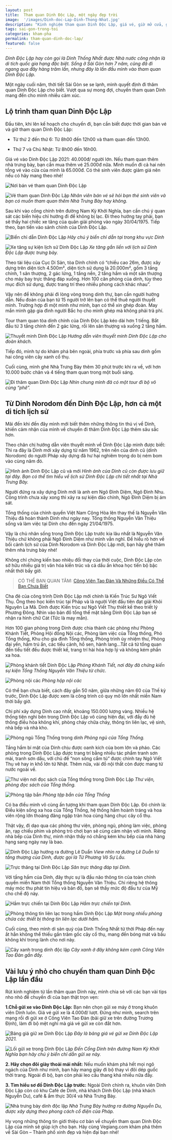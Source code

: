 ```yaml
---
layout: post
title:  Tham quan Dinh Độc Lập, một ngày đẹp trời
image:  '/images/Dinh-doc-Lap-Dinh-Thong-Nhat.jpg'
description: "Kinh nghiệm tham quan Dinh Độc Lập, giá vé, giờ mở cửa, giữ xe. Thuyết minh về lịch sử và kiến trúc của tòa dinh thống nhất THPHCM"
tags: sai-gon-trong-toi
categories: kham-pha
permalink: tham-quan-dinh-doc-lap/
featured: false
---
```

_Dinh Độc Lập hay còn gọi là Dinh Thống Nhất được Nhà nước công nhận là di tích quốc gia hạng đặc biệt. Sống ở Sài Gòn hơn 7 năm, cũng đã đi ngang qua đây hàng trăm lần, nhưng đây là lần đầu mình vào tham quan Dinh Độc Lập._

Một ngày cuối năm, thời tiết Sài Gòn se se lạnh, mình quyết định đi thăm quan Dinh Độc Lập cho biết. Vượt qua sự mong đợi, chuyến tham quan Dinh mang đến cho mình nhiều cảm xúc.

## Lộ trình tham quan Dinh Độc Lập

Đầu tiên, khi lên kế hoạch cho chuyến đi, bạn cần biết được thời gian bán vé và giờ tham quan Dinh Độc Lập:

+ Từ thứ 2 đến thứ 6: Từ 8h00 đến 12h00 và tham quan đến 13h00.

+ Thứ 7 và Chủ Nhật: Từ 8h00 đến 16h00.

Giá vé vào Dinh Độc Lập 2021: 40.000đ/ người lớn. Nếu tham quan thêm nhà trưng bày, bạn cần mua thêm vé 25.000đ nữa. Mình muốn đi cả hai nên tổng vé vào cửa của mình là 65.000đ. Có thẻ sinh viên được giảm giá nên nếu có hãy mang theo nhé!

![Nơi bán vé tham quan Dinh Độc Lập](/images/noi-ban-ve-tham-quan-Dinh-doc-lap.jpg)

![Vé tham quan Dinh Độc Lập](/images/ve-tham-quan-Dinh-Doc-Lap.jpg)
_Nhân viên bán vé sẽ hỏi bạn thẻ sinh viên và bạn có muốn tham quan thêm Nhà Trưng Bày hay không._

Sau khi vào cổng chính trên đường Nam Kỳ Khởi Nghĩa, bạn cần chú ý quan sát các biển hiệu chỉ hướng đi để không bị lạc. Đi theo hướng tay phải, bạn sẽ thấy hai chiếc xe tăng của quân giải phóng vào ngày 30/04/1975. Tiếp theo, bạn tiến vào sảnh chính của Dinh Độc Lập.

![Biển chỉ dẫn Dinh Độc Lập](/images/bien-chi-dan-Dinh-Doc-Lap.jpg)
_Hãy chú ý biển chỉ dẫn tại trong khu vực Dinh_

![Xe tăng sự kiện lịch sử Dinh Độc Lập](/images/xe-tang-Lich-su-Dinh-Doc-Lap.jpg)
_Xe tăng gắn liền với lịch sử Dinh Độc Lập được trưng bày._

Theo tài liệu của Cục Di Sản, tòa Dinh chính có “chiều cao 26m, được xây dựng trên diện tích 4.500m², diện tích sử dụng là 20.000m², gồm 3 tầng chính, 1 sân thượng, 2 gác lửng, 1 tầng nền, 2 tầng hầm và một sân thượng cho máy bay trực thăng đáp xuống. Hơn 100 căn phòng của dinh, tùy theo mục đích sử dụng, được trang trí theo nhiều phong cách khác nhau”.

Vậy nên để không phải đi lòng vòng trong dinh thự, bạn cần người hướng dẫn. Nếu đoàn của bạn từ 15 người trở lên bạn có thể thuê người thuyết minh. Trường hợp đi một mình như mình, bạn có thể xin ghép đoàn. May mắn mình gặp gia đình người Bắc họ cho mình ghép mà không phải trả phí.

Tour tham quan tòa dinh chính của Dinh Độc Lập kéo dài hơn 1 tiếng. Bắt đầu từ 3 tầng chính đến 2 gác lửng, rồi lên sân thượng và xuống 2 tầng hầm.

![Thuyết minh Dinh Độc Lập](/images/thuyet-minh-dinh-doc-lap.jpg)
_Hướng dẫn viên thuyết minh Dinh Độc Lập cho đoàn khách._

Tiếp đó, mình tự do khám phá bên ngoài, phía trước và phía sau dinh gồm hai công viên cây xanh cổ thụ.

Cuối cùng, mình ghé Nhà Trưng Bày thêm 30 phút trước khi ra về, với hơn 10.000 bước chân và 4 tiếng tham quan trong một buổi sáng.

![Đi thăm quan Dinh Độc Lập](/images/di-tham-quan-Dinh-Doc-Lap.jpg)
_Nhìn chung mình đã có một tour đi bộ vô cùng “phê”._

## Từ Dinh Norodom đến Dinh Độc Lập, hơn cả một di tích lịch sử

Mãi đến khi đến đây mình mới biết thêm những thông tin thú vị về Dinh, khiến cảm nhận của mình về chuyến đi thăm Dinh Độc Lập thêm sâu sắc hơn.

Theo chân chị hướng dẫn viên thuyết minh về Dinh Độc Lập mình được biết: Thì ra đây là Dinh mới xây dựng từ năm 1962, trên nền của dinh cũ (dinh Norodom) do người Pháp xây dựng đã hư hại nghiêm trọng do bị ném bom vào cùng năm đó.

![Hình ảnh Dinh Độc Lập cũ và mới](/images/hinh-anh-dinh-doc-lap-cu-moi.jpg)
_Hình ảnh của Dinh cũ còn được lưu giữ tại đây. Bạn có thể tìm hiểu về lịch sử Dinh Độc Lập chi tiết nhất tại Nhà Trưng Bày._

Người đứng ra xây dựng Dinh mới là anh em Ngô Đình Diệm, Ngô Đình Nhu. Công trình chưa xây xong thì xảy ra sự kiện đảo chính, Ngô Đình Diệm bị ám sát.

Tổng thống của chính quyền Việt Nam Cộng Hòa lên thay thế là Nguyễn Văn Thiệu đã hoàn thành Dinh như ngày nay. Tổng thống Nguyễn Văn Thiệu sống và làm việc tại Dinh cho đến ngày 21/04/1975.

Vậy là chủ nhân sống trong Dinh Độc Lập trước kia lâu nhất là Nguyễn Văn Thiệu chứ không phải Ngô Đình Diệm như mình vẫn nghĩ. Để hiểu rõ hơn về bối cảnh lịch sử của Dinh Norodom và Dinh Độc Lập mới, bạn hãy ghé thăm thêm nhà trưng bày nhé!

Không chỉ chứng kiến bao nhiêu đổi thay của thời cuộc, Dinh Độc Lập còn sở hữu nhiều giá trị văn hóa kiến trúc và cả dấu ấn khoa học tiến bộ bậc nhất thời bấy giờ.

> CÓ THỂ BẠN QUAN TÂM: [Công Viên Tao Đàn Và Những Điều Có Thể Bạn Chưa Biết]( https://vegiang.com/cong-vien-tao-dan/)

Cha đẻ của công trình Dinh Độc Lập mới chính là Kiến Trúc Sư Ngô Viết Thụ. Ông theo học kiến trúc tại Pháp và là người Việt đầu tiên đạt giải Khôi Nguyên La Mã. Dinh được Kiến trúc sư Ngô Viết Thụ thiết kế theo triết lý Phương Đông. Nhìn vào bản đồ tổng thể mặt bằng Dinh Độc Lập bạn sẽ nhận ra hình chữ Cát (Tức là may mắn).

Hơn 100 gian phòng trong Dinh được chia thành các phòng như Phòng Khánh Tiết, Phòng Hội đồng Nội các, Phòng làm việc của Tổng thống, Phó Tổng thống, Khu cho gia đình Tổng thống, Phòng trình ủy nhiệm thư, Phòng đại yến, hầm trú ẩn, các tiểu cảnh, hồ sen, hành lang…Tất cả từ tổng quan đến tiểu tiết đều được thiết kế, trang trí hài hòa hợp lý và không kém phần xa hoa.

![Phòng khánh tiết Dinh Độc Lập](/images/Phong-khanh-tiet-dinh-doc-lap.jpg)
_Phòng Khánh Tiết, nơi đây đã chứng kiến sự kiện Tổng Thống Nguyễn Văn Thiệu từ chức._

![Phòng nội các](/images/Phong-Noi-Cac-Dinh-Doc-Lap.jpg)
_Phòng hộp nội các_

Có thể bạn chưa biết, cách đây gần 50 năm, giữa những năm 60 của Thế kỷ trước, Dinh Độc Lập được xem là công trình có quy mô lớn nhất miền Nam thời bấy giờ.

Chi phí xây dựng Dinh cao nhất, khoảng 150.000 lượng vàng. Nhiều hệ thống tiện nghi bên trong Dinh Độc Lập vô cùng hiện đại, với đầy đủ hệ thống điều hòa không khí, phòng cháy chữa cháy, thông tin liên lạc, vệ sinh, nhà bếp và nhà kho.

![Phòng ngủ Tổng Thống trong dinh](/images/phong-ngu-tong-thong-dinh-doc-lap.jpg)
_Phòng ngủ của Tổng Thống._

Tầng hầm bí mật của Dinh chịu được oanh kích của bom lớn và pháo. Các phòng trong Dinh Độc Lập được trang trí bằng nhiều tác phẩm tranh sơn mài, tranh sơn dầu, với chủ đề “non sông cẩm tú” được chính tay Ngô Viết Thụ vẽ hay in khổ lớn từ Nhật. Thêm nữa, vài đồ nội thất còn được mang từ nước ngoài về.

![Thư viện nơi đọc sách của Tổng thống trong Dinh Độc Lập](/images/thu-vien-phong-doc-sach-Tong-Thong.jpg)
_Thư viện, phòng đọc sách của Tổng thống._

![Phòng tập bắn](/images/phong-tap-ban-sung.jpg)
_Phòng tập bắn của Tổng Thống_

Có ba điều mình vô cùng ấn tượng khi tham quan Dinh Độc Lập. Đó chính là: Điều kiện sống xa hoa của Tổng Thống, hệ thống hầm hoành tráng và hoa viên rộng lớn thoáng đãng ngập tràn hoa cùng hàng chục cây cổ thụ.

Thật vậy, đi dạo qua các phòng thư viện, phòng ngủ, phòng làm việc, phòng ăn, rạp chiếu phim và phòng trò chơi bạn sẽ cùng cảm nhận với mình. Riêng nhà bếp của Dinh thự, mình nhận thấy nó chẳng kém khu bếp của nhà hàng hạng sang ngày nay là bao.

![Dinh Độc Lập hướng ra đường Lê Duẩn](/images/Dinh-Doc-Lap-huong-duong-Le-Duan.jpg)
_View nhìn ra đường Lê Duẫn từ tầng thượng của Dinh, được gọi là Tứ Phương Vô Sự Lầu._

![Trực thăng tại Dinh Độc Lập](/images/Truc-thang-tai-Dinh-Doc-Lap.jpg)
_Sân trực thăng đáp tại Dinh._

Với tầng hầm của Dinh, đây thực sự là đầu não thông tin của toàn chính quyền miền Nam thời Tổng thống Nguyễn Văn Thiệu. Chỉ riêng hệ thông máy móc thu phát tín hiệu và bản đồ, bạn sẽ thấy mức độ đầu tư của Mỹ cho chế độ này.

![Hầm trực chiến tại Dinh Độc Lập](/images/ham-truc-chien-tai-Dinh-Doc-Lap.jpg)
_Hầm trực chiến tại Dinh._

![Phòng thông tin liên lạc trong hầm Dinh Độc Lập](/images/Phong-thong-tin-lien-lac-Dinh-Doc-lap.jpg)
_Một trong nhiều phòng chứa các thiết bị thông tin liên lạc dưới hầm._

Cuối cùng, theo mình di sản quý của Dinh Thống Nhất từ thời Pháp đến nay ắt hẳn không thể thiếu gần trăm gốc cây cổ thụ, mang đến bóng mát và bầu không khí trong lành cho nơi này.

![Cây xanh trong dinh độc lập](/images/cay-xanh-trong-Dinh-Doc-Lap.jpg)
_Cây xanh ở đây không kém cạnh Công Viên Tao Đàn gần đấy._

## Vài lưu ý nhỏ cho chuyến tham quan Dinh Độc Lập lần đầu

Rút kinh nghiệm từ lần thăm quan Dinh này, mình chia sẻ với các bạn vài tips nho nhỏ để chuyến đi của bạn thật trọn vẹn:

**1.Chỗ gửi xe vào Dinh Độc Lập:** Bạn nên chọn gửi xe máy ở trong khuôn viên Dinh luôn. Giá vé gửi xe là 4.000đ/ lượt. Đừng như mình, search trên mạng rồi đi gửi xe ở Công Viên Tao Đàn (bãi giữ xe trên đường Trương Định), làm đi bộ mệt nghỉ mà giá vé gửi xe còn đắt hơn.

![Bảng giá giữ xe Dinh Độc Lập](/images/bang-gia-giu-xe-Dinh-Doc-Lap.jpg)
_Đây là bảng giá vé gửi xe Dinh Độc Lập 2021._

![Lối gửi xe trong Dinh Độc Lập](/images/loi-gui-xe-dinh-doc-lap.jpg)
_Đến Cổng Dinh trên đường Nam Kỳ Khởi Nghĩa bạn hãy chú ý biển chỉ dẫn gửi xe này._

**2. Hãy chọn đôi giày thoải mái nhất:** Nếu muốn khám phá hết mọi ngõ ngách của Dinh như mình, bạn hãy mang giày đi bộ thay vì đôi dép guốc thời trang. Ngoài đi bộ, bạn còn phải leo cầu thang khá nhiều nữa đấy.

**3. Tìm hiểu sơ đồ Dinh Độc Lập trước:** Ngoài Dinh chính ra, khuôn viên Dinh Độc Lập còn có khu Café de Dinh, nhà khách Dinh Độc Lập (nhà khách Nguyễn Du), café & ẩm thực 30/4 và Nhà Trưng Bày.

![Nhà trưng bày dinh độc lập](/images/nha-trung-bay-Dinh-Doc-Lap.jpg)
_Nhà Trưng Bày hướng ra đường Nguyễn Du, được xây dựng theo phong cách cổ điện của Pháp._

Hy vọng những thông tin giới thiệu cơ bản về chuyến tham quan Dinh Độc Lập của mình sẽ giúp ích cho bạn. Hãy cùng Vegiang.com khám phá thêm về Sài Gòn – Thành phố xinh đẹp và hiện đại bạn nhé!
